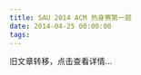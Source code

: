 ```yaml
---
title: SAU 2014 ACM 热身赛第一题
date: 2014-04-25 00:00:00
tags:
---
```


旧文章转移，点击查看详情...
<script src='/old/loader.js'></script>